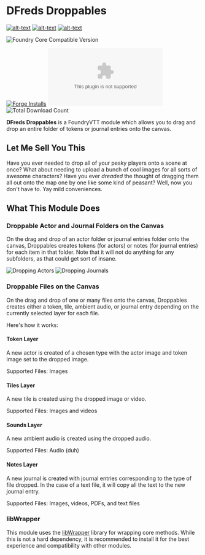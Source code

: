 # DFreds Droppables

[![alt-text](https://img.shields.io/badge/-Patreon-%23f96854?style=for-the-badge)](https://www.patreon.com/dfreds)
[![alt-text](https://img.shields.io/badge/-Buy%20Me%20A%20Coffee-%23ff813f?style=for-the-badge)](https://www.buymeacoffee.com/dfreds)
[![alt-text](https://img.shields.io/badge/-Discord-%235662f6?style=for-the-badge)](https://discord.gg/Wq8AEV9bWb)

![Foundry Core Compatible Version](https://img.shields.io/badge/dynamic/json.svg?url=https://raw.githubusercontent.com/DFreds/dfreds-droppables/main/static/module.json&label=Foundry%20Version&query=$.compatibility.verified&colorB=ff6400&style=for-the-badge)

[![Forge Installs](https://img.shields.io/badge/dynamic/json?label=Forge%20Installs&query=package.installs&suffix=%25&url=https://forge-vtt.com/api/bazaar/package/dfreds-droppables&colorB=68a74f&style=for-the-badge)](https://forge-vtt.com/bazaar#package=dfreds-droppables)
![Latest Release Download Count](https://img.shields.io/github/downloads/DFreds/dfreds-droppables/latest/dfreds-droppables.zip?color=2b82fc&label=LATEST%20DOWNLOADS&style=for-the-badge)
![Total Download Count](https://img.shields.io/github/downloads/DFreds/dfreds-droppables/total?color=2b82fc&label=TOTAL%20DOWNLOADS&style=for-the-badge)

__DFreds Droppables__ is a FoundryVTT module which allows you to drag and drop an entire folder of tokens or journal entries onto the canvas.

## Let Me Sell You This

Have you ever needed to drop all of your pesky players onto a scene at once? What about needing to upload a bunch of cool images for all sorts of awesome characters? Have you ever _dreaded_ the thought of dragging them all out onto the map one by one like some kind of peasant? Well, now you don't have to. Yay mild conveniences.

## What This Module Does

### Droppable Actor and Journal Folders on the Canvas

On the drag and drop of an actor folder or journal entries folder onto the canvas, Droppables creates tokens (for actors) or notes (for journal entries) for each item in that folder. Note that it will not do anything for any subfolders, as that could get sort of insane.

![Dropping Actors](docs/droppables.gif)
![Dropping Journals](docs/droppables2.gif)

### Droppable Files on the Canvas

On the drag and drop of one or many files onto the canvas, Droppables creates either a token, tile, ambient audio, or journal entry depending on the currently selected layer for each file.

Here's how it works:

#### Token Layer

A new actor is created of a chosen type with the actor image and token image set to the dropped image.

Supported Files: Images

#### Tiles Layer

A new tile is created using the dropped image or video.

Supported Files: Images and videos

#### Sounds Layer

A new ambient audio is created using the dropped audio.

Supported Files: Audio (duh)

#### Notes Layer

A new journal is created with journal entries corresponding to the type of file dropped. In the case of a text file, it will copy all the text to the new journal entry.

Supported Files: Images, videos, PDFs, and text files

### libWrapper

This module uses the [libWrapper](https://github.com/ruipin/fvtt-lib-wrapper) library for wrapping core methods. While this is not a hard dependency, it is recommended to install it for the best experience and compatibility with other modules.
